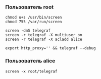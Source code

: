 ### Пользователь root
```
chmod u+s /usr/bin/screen
chmod 755 /var/run/screen
```

```
screen -dmS telegraf
screen -r telegraf -X multiuser on 
screen -r telegraf -X acladd alice
```

```
export http_proxy='' && telegraf --debug
```
### Пользователь alice
```
screen -x root/telegraf
```
